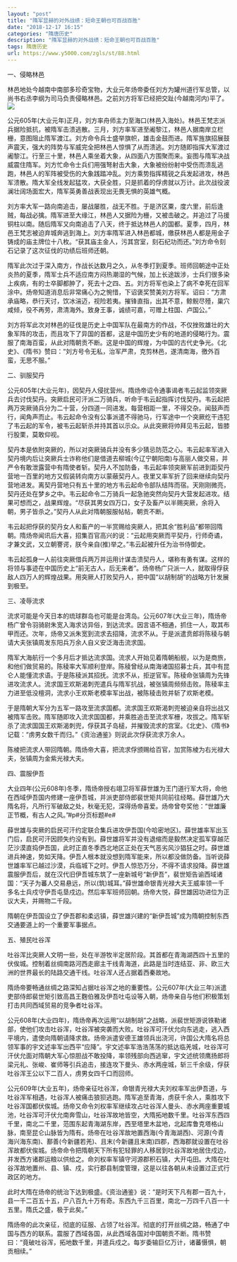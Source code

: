 ```yaml
---
layout: "post"
title: "隋军显赫的对外战绩：短命王朝也可百战百胜"
date: "2018-12-17 16:15"
categories: "隋唐历史"
description: "隋军显赫的对外战绩：短命王朝也可百战百胜"
tags: 隋唐历史
url: https://www.y5000.com/zgls/st/88.html
---
```






一、侵略林邑

林邑地处今越南中南部多珍奇宝物，大业元年炀帝委任刘方为罐州道行军总管，以尚书右丞李纲为司马负责侵略林邑。之前刘方将军已经把交趾(今越南河内)平了。  
[![](https://img.y5000.com/uploads/allimg/120425/2-1204251629251C.jpg)](https://www.y5000.com)

公元605年(大业元年)正月，刘方率舟师主力至海口(林邑入海处)。林邑王梵志派兵据险抵抗，被隋军击溃逃散。三月，刘方率军进至阇黎江，林邑人据南岸立栏栅，意图阻止隋军渡江。刘方命令兵士盛举旗帜，雄击金鼓而进。隋军旌旗招展鼓声震天，强大的阵势与军威完全把林邑人惊惧了从而溃逃。刘方随即指挥大军渡过阇黎江。行至三十里，林邑人乘坐着大象，从四面八方围聚而来。妄图与隋军决战威震住隋军。刘方忙命令士兵们用强弩射击大象，大象被纷纷射中受伤而溃乱逃跑，林邑人的军阵被受伤的大象践踏冲乱。刘方乘势指挥精锐之兵发起进攻，林邑军溃散。隋大军全线发起猛攻，大获全胜，只是抓着的俘虏就以万计。此次战役波澜壮阔场面宏大，隋军英勇善战表现出无畏无惧的英雄气概。

刘方率大军一路向南追击，屡战屡胜，战无不胜。于是济区粟，度六里，前后逢贼，每战必擒。隋军进至大缘江，林邑人又据险为栅，又被击破之。并追过了马援铜柱以南。随后隋军又向南追击了八天，终于抵达林邑人的国都。夏季，四月，林邑王梵志被迫弃城奔逃到海上。刘方率隋军进入林邑都城，缴获林邑人都是用金子铸成的庙主牌位十八枚。“获其庙主金人，污其宫室，刻石纪功而还。”刘方命令刻石记录了这次征伐的功绩后班师还朝。

隋军此次过于深入南方，作战长达数月之久，从冬季打到夏季。班师回朝途中正处炎热的夏季，隋军士兵不适应南方闷热潮湿的气候，加上长途跋涉，士兵们很多染上疾病，有的士卒脚都肿了，死去十之四、五。刘方将军也染上了病不幸死在回军涂中。炀帝知道消息后非常痛心为之惋惜，下诏褒奖赞美刘方将军。诏曰：“方肃承庙略，恭行天讨，饮冰湍迈，视险若夷。摧锋直指，出其不意，鲸鲵尽殪，巢穴咸倾，役不再劳，肃清海外。致身王事，诚绩可嘉，可赠上柱国、卢国公。”

刘方将军此次对林邑的征伐是历史上中国军队在最南方的作战，不仅挫败雄壮的大象军阵的攻击，而且攻下了异国的首都，这是中国历史少有的地道的侵略行为。震服了南海百蛮，从此对隋朝贡不断。这是中国的辉煌，为中国的古代史争光。《北史》、《隋书》赞曰：“刘方号令无私，治军严肃，克剪林邑，遂清南海，徼外百蛮，无思不服。”

二、驯服契丹

公元605年(大业元年)，因契丹人侵扰营州。隋炀帝诏令通事谒者韦云起监领突厥兵去讨伐契丹。突厥启民可汗派二万骑兵，听命于韦云起指挥讨伐契丹。韦云起把两万突厥骑兵分为二十营，分四道一同进发。每营相距一里，不得交杂。闻鼓声而行，闻角声而止。韦云起命令没有公事派遣不得驰马，行军途中一个突厥纥干违犯了韦云起的军令，被韦云起斩杀并持其首以示众。从此突厥将帅拜见韦云起，皆膝行股栗，莫敢仰视。

契丹本是依附突厥的，所以对突厥骑兵并没有多少猜忌防范之心。韦云起率军进入契丹境内后让突厥兵士诈称他们是借道去柳城(今辽宁朝阳南)与高丽人做交易，并严令有敢泄露营中有隋使者斩。契丹人不加防备，韦云起率领突厥军前进到距契丹营地一百里的地方又假装转向南方以蒙蔽契丹人。夜里又率军折了回来继续向契丹营地进发。离契丹营地只有五十里的地方韦云起命令部队结阵而宿。天刚刚微亮，契丹还处在梦乡之中。韦云起命令二万骑兵一起急驰突然向契丹大营发起进攻。结果可想而之，战果辉煌。“尽获其男女四万口，女子及畜产以半赐突厥，余将入朝，男子皆杀之。”契丹人从此对隋朝服服帖帖，朝贡不断。

韦云起把俘获的契丹女人和畜产的一半赏赐给突厥人，把其余“胜利品”都带回隋朝。隋炀帝闻讯后大喜，招集百官高兴的说：“云起用突厥而平契丹，行师奇谲，才兼文武，又立朝謇谔，朕今亲自(推)举之。”韦云起被升任为治书侍御史。

韦云起孤身一人前往突厥借兵两万并运用计谋击溃契丹人，堪称有勇有谋。这样的将领与事迹在中国历史上“前无古人，后无来者”。炀帝杨广只派一人，就取得俘获敌人四万人的辉煌战果。用突厥人打败契丹人，把中国“以胡制胡”的战略方针发展到极至。

三、凌辱流求

流求可能是今天日本的琉球群岛也可能是台湾岛。公元607年(大业三年)，隋炀帝杨广曾令羽骑尉朱宽入海求访异俗，到达流求。因言语不相通，抓住一人，取其布甲而还。次年，炀帝又派朱宽到流求去招降，流求不从。于是派遣贲郎将陈稜与朝请大夫张镇周发东阳兵万余人自义安泛海击流求国。

隋军大海航行一个多月后才抵达流求国。流求人开始见着隋朝船舰，以为是商旅，和他们做贸易的。陈稜率大军顺利登岸。陈稜曾经从南海诸国招募士兵，其中有昆仑人能懂流求语。于是陈稜派其招抚。流求不从，拒逆官军。陈稜命张镇周为先锋进攻流求人。流求国王欢斯渴刺兜遣兵与隋军抗战，被张镇周频频击败。陈稜率主力进至低没檀洞，流求小王欢斯老模率军出战，被陈稜击败并斩了欢斯老模。

于是隋朝大军分为五军一路攻至流求国都。流求国王欢斯渴刺兜被迫亲自将出战又被隋军击败。隋军随即攻入流求国国都，并乘胜追击至流求军栅，攻拔之。隋军斩杀了流求国国王欢斯渴刺兜，俘获其子岛槌，并摧毁流求的宫室。《北史》、《隋书》记载：“虏男女数千而归。”《资治通鉴》则说此次俘获流求万余人。

陈棱把流求人带回隋朝。隋炀帝大喜，把流求俘颁赐给百官，加赏陈棱为右光禄大夫，张镇周为金紫光禄大夫。

四、震服伊吾

大业四年(公元608年)冬季，隋炀帝授右翊卫将军薛世雄为王门道行军大将，命他在西域伊吾国内修建一座伊吾城，并派吏部侍郎裴世矩共同前往经略。薛世雄乃大隋名将，凡所行军破敌之处，秋毫无犯，深得炀帝喜爱。炀帝曾夸奖他：“世雄廉正节概，有古人之风。”#p#分页标题#e#

薛世雄与突厥的启民可汗约定联合集兵进攻伊吾国(今哈密地区)。薛世雄率军出玉门后，启民可汗因顾失约没有到。薛世雄将军并没有退缩而是毅然决定孤军穿越茫茫沙漠直捣伊吾国，此时正直冬季西北地区正处在天气恶劣风沙猖狂之时。薛世雄进兵神速，势如天降。伊吾人根本就没想到隋军能来，所以都没做防备。当听说薛世雄率军已越过沙漠，兵临城下之时。伊吾人惊恐万分，不得不请求投降。薛世雄震服伊吾后，就在汉代旧伊吾城东筑了一座新城号“新伊吾”，裴世矩告谕西域诸国：“天子为蕃人交易悬远，所以(筑)城耳。”薛世雄命银青光禄大夫王威率领一千多名士兵戍守伊吾屯垦戍边。然后率军班师回朝。炀帝大悦，薛世雄因功进位为正议大夫，并赐物二千段。

隋朝在伊吾国设立了伊吾郡和柔远镇，薛世雄兴建的“新伊吾城”成为隋朝控制东西交通要道上的一个重要军事据点。

五、殖民吐谷浑

吐谷浑比突厥人文明一些，处在半游牧半定居阶段。其首都在青海湖西四十五里的伏俟城。控制着丝绸南路河西走廊主干线青海道，此路是当时连结亚、非、欧三大洲的世界最长的陆路交通干线。吐谷浑人还占据着西秦故地。

隋炀帝要畅通丝绸之路深知占据吐谷浑之地的重要性。公元607年(大业三年)派遣吏部侍郎裴世矩引致高昌王麴伯雅及伊吾吐屯设等入朝，炀帝亲自与他们积极策划打击共同西域贸易的竞争者吐谷浑。

公元608年(大业四年)，隋炀帝再次运用“以胡制胡”之战略，派裴世矩游说铁勒诸部，使他们攻击吐谷浑，吐谷浑被突袭而大败。吐谷浑可汗伏允向东逃走，逃入西平境内，遣使向隋朝请降求救。炀帝派遣安德王雄领兵出浇河，许国公大隋名将总领军事的宇文述率军出西平“应降”。宇文述率军浩浩荡荡的抵达临羌城，吐谷浑可汗伏允面对隋朝大军心惊胆战不敢投降，率领残部向西逃窜，宇文述统领鹰扬郎将梁元礼、张峻、崔师等引兵追击，接连攻下曼头、赤水两座城，斩三千余级，俘获吐谷浑王公以下二百人，虏男女四千口而回师。

公元609年(大业五年)，炀帝亲征吐谷浑，命银青光禄大夫刘权率军出伊吾道，与吐谷浑军相遇，吐谷浑人被痛击狼狈逃跑。隋军追至青海，虏获千余人，乘胜攻下吐谷浑国都伏俟城。炀帝又命令刘权率军继续攻占吐谷浑人曼头、赤水两座重要城池，吐谷浑可汗伏允南奔雪山，吐谷浑故地皆空，大隋拓地数千里。吐谷浑东西四千里，南北二千里，范围东起青海湖东岸，西至塔里木盆地，北起库鲁克塔格山脉，南至昆仑山脉皆为隋有。炀帝在吐谷浑故地置西海(今青海湖西)、河源(今青海兴海东南)、鄯善(今新疆若羌)、且末(今新疆且末南)四郡，西海郡就设置在吐谷浑故都伏俟城。炀帝命令把隋朝天下所有犯轻罪的人移居到吐谷浑故地居住戍边，并发西方诸郡运粮以供给之。命刘权率军镇守河源郡积石镇，大开屯田。大隋在吐谷浑故地置州、县、镇、戍，实行郡县制度管理，这是以往各朝从未设置过正式行政区的地方。

此时大隋在炀帝的统治下达到极盛。《资治通鉴》说：“是时天下凡有郡一百九十，县一千二百五十五，户八百九十万有奇。东西九千三百里，南北一万四千八百一十五里。隋氏之盛，极于此矣。”

隋炀帝的此次亲征，彻底的征服、占领了吐谷浑。彻底的打开丝绸之路，畅通了中国与西方的联系。震服了西域各国，从此西域各国对中国朝贡不断。隋书赞曰：“竟破吐谷浑，拓地数千里，并遣兵戍之。每岁委输巨亿万计，诸蕃慑惧，朝贡相续。”
